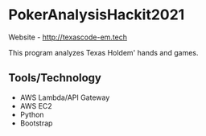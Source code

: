 # PokerAnalysisHackit2021

Website - <http://texascode-em.tech>

This program analyzes Texas Holdem' hands and games.

## Tools/Technology
- AWS Lambda/API Gateway
- AWS EC2
- Python
- Bootstrap

